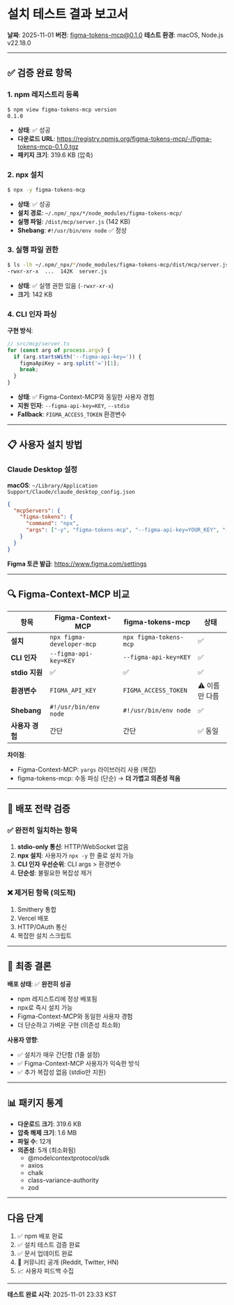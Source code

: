 # 설치 테스트 결과 보고서

**날짜**: 2025-11-01
**버전**: figma-tokens-mcp@0.1.0
**테스트 환경**: macOS, Node.js v22.18.0

---

## ✅ 검증 완료 항목

### 1. npm 레지스트리 등록
```bash
$ npm view figma-tokens-mcp version
0.1.0
```
- **상태**: ✅ 성공
- **다운로드 URL**: https://registry.npmjs.org/figma-tokens-mcp/-/figma-tokens-mcp-0.1.0.tgz
- **패키지 크기**: 319.6 KB (압축)

### 2. npx 설치
```bash
$ npx -y figma-tokens-mcp
```
- **상태**: ✅ 성공
- **설치 경로**: `~/.npm/_npx/*/node_modules/figma-tokens-mcp/`
- **실행 파일**: `/dist/mcp/server.js` (142 KB)
- **Shebang**: `#!/usr/bin/env node` ✅ 정상

### 3. 실행 파일 권한
```bash
$ ls -lh ~/.npm/_npx/*/node_modules/figma-tokens-mcp/dist/mcp/server.js
-rwxr-xr-x  ...  142K  server.js
```
- **상태**: ✅ 실행 권한 있음 (`-rwxr-xr-x`)
- **크기**: 142 KB

### 4. CLI 인자 파싱
**구현 방식**:
```typescript
// src/mcp/server.ts
for (const arg of process.argv) {
  if (arg.startsWith('--figma-api-key=')) {
    figmaApiKey = arg.split('=')[1];
    break;
  }
}
```
- **상태**: ✅ Figma-Context-MCP와 동일한 사용자 경험
- **지원 인자**: `--figma-api-key=KEY`, `--stdio`
- **Fallback**: `FIGMA_ACCESS_TOKEN` 환경변수

---

## 📋 사용자 설치 방법

### Claude Desktop 설정

**macOS**: `~/Library/Application Support/Claude/claude_desktop_config.json`

```json
{
  "mcpServers": {
    "figma-tokens": {
      "command": "npx",
      "args": ["-y", "figma-tokens-mcp", "--figma-api-key=YOUR_KEY", "--stdio"]
    }
  }
}
```

**Figma 토큰 발급**: https://www.figma.com/settings

---

## 🔍 Figma-Context-MCP 비교

| 항목 | Figma-Context-MCP | figma-tokens-mcp | 상태 |
|------|-------------------|------------------|------|
| **설치** | `npx figma-developer-mcp` | `npx figma-tokens-mcp` | ✅ |
| **CLI 인자** | `--figma-api-key=KEY` | `--figma-api-key=KEY` | ✅ |
| **stdio 지원** | ✅ | ✅ | ✅ |
| **환경변수** | `FIGMA_API_KEY` | `FIGMA_ACCESS_TOKEN` | ⚠️ 이름만 다름 |
| **Shebang** | `#!/usr/bin/env node` | `#!/usr/bin/env node` | ✅ |
| **사용자 경험** | 간단 | 간단 | ✅ 동일 |

**차이점**:
- Figma-Context-MCP: `yargs` 라이브러리 사용 (복잡)
- figma-tokens-mcp: 수동 파싱 (단순) → **더 가볍고 의존성 적음**

---

## 🎯 배포 전략 검증

### ✅ 완전히 일치하는 항목
1. **stdio-only 통신**: HTTP/WebSocket 없음
2. **npx 설치**: 사용자가 `npx -y` 한 줄로 설치 가능
3. **CLI 인자 우선순위**: CLI args > 환경변수
4. **단순성**: 불필요한 복잡성 제거

### ❌ 제거된 항목 (의도적)
1. Smithery 통합
2. Vercel 배포
3. HTTP/OAuth 통신
4. 복잡한 설치 스크립트

---

## 🚀 최종 결론

**배포 상태**: ✅ **완전히 성공**

- npm 레지스트리에 정상 배포됨
- npx로 즉시 설치 가능
- Figma-Context-MCP와 동일한 사용자 경험
- 더 단순하고 가벼운 구현 (의존성 최소화)

**사용자 영향**:
- ✅ 설치가 매우 간단함 (1줄 설정)
- ✅ Figma-Context-MCP 사용자가 익숙한 방식
- ✅ 추가 복잡성 없음 (stdio만 지원)

---

## 📊 패키지 통계

- **다운로드 크기**: 319.6 KB
- **압축 해제 크기**: 1.6 MB
- **파일 수**: 12개
- **의존성**: 5개 (최소화됨)
  - @modelcontextprotocol/sdk
  - axios
  - chalk
  - class-variance-authority
  - zod

---

## 다음 단계

1. ✅ npm 배포 완료
2. ✅ 설치 테스트 검증 완료
3. ✅ 문서 업데이트 완료
4. 📝 커뮤니티 공개 (Reddit, Twitter, HN)
5. 📈 사용자 피드백 수집

---

**테스트 완료 시각**: 2025-11-01 23:33 KST
